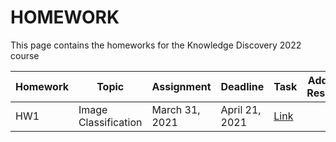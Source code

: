 # HOMEWORK
This page contains the homeworks for the Knowledge Discovery 2022 course

| Homework | Topic | Assignment | Deadline | Task | Additional Resources | Template | Submission Form |
| -------- | --------- | ------------ | -------- | -------------- | -------- | -------- | ------------- |
| HW1     | Image Classification | March 31, 2021 | April 21, 2021 | [Link](hw1-2021.md) | |[Link](https://www.overleaf.com/read/fttvfxqgvfvs) |  |
<!--

| HW2     | Music Generation | April 30, 2021 | May 7, 2021 | [Link](https://colab.research.google.com/drive/1eqqazo8UV5UvfepWv1HR2PqlJ3t5y2pa?usp=sharing) | [Link](https://drive.google.com/file/d/1BKvGydy26B8RbgAr9X0szwWiWazJaG6C/view?usp=sharing) |  | [Link](https://docs.google.com/forms/d/1UuN-au85M1Jlstr6AF8SNPJ9JyBWwzo1SPM_YvOSzlY/edit) |
| HW3     | Paper presentation | May 12, 2021 | May 24, 2021 |  |[Paper list](https://docs.google.com/spreadsheets/d/1l7f7Q0a9DvxDcwCpsMViAYAjnaJEmodwUYfCiqTus7U/edit?usp=sharing) | [Link](https://drive.google.com/file/d/1Cwz5gAH4938YmyJPWJZ-PL6Yu2L0oqnG/view?usp=sharing) |  [Link](https://forms.gle/QzgnHPq8Vdu4DgAV7) |
-->

[404]: /knowledge-discovery-course/fallback
